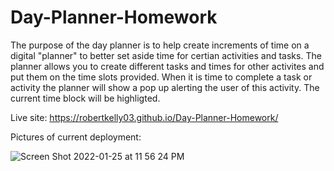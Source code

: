 # Day-Planner-Homework
The purpose of the day planner is to help create increments of time on a digital "planner" to better set aside time for certian activities and tasks. The planner allows you to create different tasks and times for other activites and put them on the time slots provided. When it is time to complete a task or activity the planner will show a pop up alerting the user of this activity. The current time block will be highligted. 



Live site: https://robertkelly03.github.io/Day-Planner-Homework/


Pictures of current deployment: 

![Screen Shot 2022-01-25 at 11 56 24 PM](https://user-images.githubusercontent.com/55413812/151124272-ffe94258-6ad2-44e5-b6a1-3b58fc20e4e1.png)
